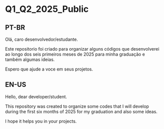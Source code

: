# Q1_Q2_2025_Public

## PT-BR
 
Olá, caro desenvolvedor/estudante.

Este repositorio foi criado para organizar alguns códigos que desenvolverei ao longo dos seis primeiros meses de 2025
para minha graduação e também algumas ideias.

Espero que ajude a voce em seus projetos.

## EN-US

Hello, dear developer/student.

This repository was created to organize some codes that I will develop during the first six months of 2025
for my graduation and also some ideas.

I hope it helps you in your projects.
 
